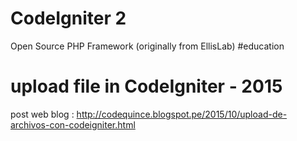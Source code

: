 # CodeIgniter 2
Open Source PHP Framework (originally from EllisLab)
#education
# upload file in CodeIgniter - 2015 
post web blog : http://codequince.blogspot.pe/2015/10/upload-de-archivos-con-codeigniter.html


